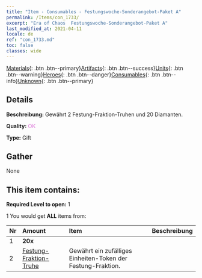 ```yaml
---
title: "Item - Consumables - Festungswoche-​Sonderangebot-​Paket A"
permalink: /Items/con_1733/
excerpt: "Era of Chaos  Festungswoche-​Sonderangebot-​Paket A"
last_modified_at: 2021-04-11
locale: de
ref: "con_1733.md"
toc: false
classes: wide
---
```

 [Materials](/de/Items/){: .btn .btn--primary}[Artifacts](/de/Items/Artifacts/){: .btn .btn--success}[Units](/de/Items/Units/){: .btn .btn--warning}[Heroes](/de/Items/Heroes/){: .btn .btn--danger}[Consumables](/de/Items/Consumables/){: .btn .btn--info}[Unknown](/de/Items/Unknown/){: .btn .btn--primary}

## Details
 **Beschreibung:** Gewährt 2 Festung-Fraktion-Truhen und 20 Diamanten.

 **Quality:** <span style="color: #DA70D6">OK</span>

 **Type:** Gift

## Gather

  None

## This item contains:

 **Required Level to open:** 1

 1 You would get **ALL** items  from:

  | Nr | Amount |     Item    | Beschreibung |
  |:---|:-------|:------------|:-----------:|
  | 1 |  **20x** | <i class="fas fa-gem"/> |  | 
  | 2 | [Festung-Fraktion-Truhe](/de/Items/con_1277/) | Gewährt ein zufälliges Einheiten-Token der Festung-Fraktion. | 
